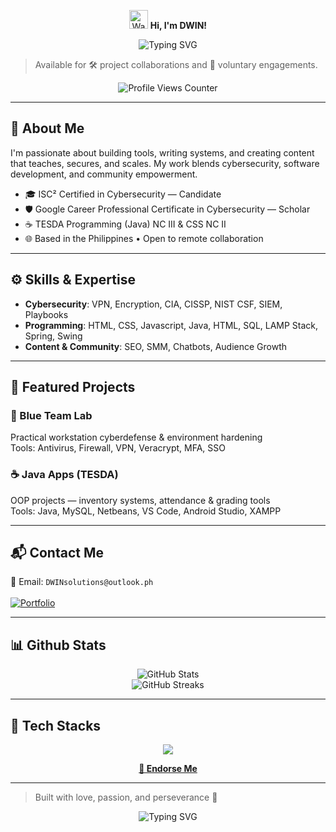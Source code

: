 <p align="center">
  <img src="https://media.giphy.com/media/hvRJCLFzcasrR4ia7z/giphy.gif" width="30" alt="Waving hand" />
  <strong>Hi, I'm DWIN!</strong>
</p>

<p align="center">
  <img src="https://readme-typing-svg.demolab.com?font=Fira+Code&size=24&pause=0&speed=0&color=00F7FF&center=true&vCenter=true&width=435&lines=AI+%26+Cybersecurity+Enthusiast;Java+Programmer;Content+Creator" alt="Typing SVG" />
</p>

> Available for 🛠️ project collaborations and 🌱 voluntary engagements.
<p align="center">
  <img src="https://komarev.com/ghpvc/?username=AldwinJay&label=Profile+Views&color=blue&style=for-the-badge" alt="Profile Views Counter" />
</p>

---

## 🚀 About Me

I'm passionate about building tools, writing systems, and creating content that teaches, secures, and scales. My work blends cybersecurity, software development, and community empowerment.

- 🎓 ISC² Certified in Cybersecurity — Candidate  
- 🛡️ Google Career Professional Certificate in Cybersecurity — Scholar  
- ☕ TESDA Programming (Java) NC III & CSS NC II   
- 🌐 Based in the Philippines • Open to remote collaboration

---

## ⚙️ Skills & Expertise

- **Cybersecurity**: VPN, Encryption, CIA, CISSP, NIST CSF, SIEM, Playbooks  
- **Programming**: HTML, CSS, Javascript, Java, HTML, SQL, LAMP Stack, Spring, Swing  
- **Content & Community**: SEO, SMM, Chatbots, Audience Growth

---

## 🧠 Featured Projects

### 🔐 Blue Team Lab  
Practical workstation cyberdefense & environment hardening  
Tools: Antivirus, Firewall, VPN, Veracrypt, MFA, SSO

### ☕ Java Apps (TESDA)  
OOP projects — inventory systems, attendance & grading tools  
Tools: Java, MySQL, Netbeans, VS Code, Android Studio, XAMPP

---

## 📬 Contact Me

📧 Email: `DWINsolutions@outlook.ph`<br/><br/>
[![Portfolio](https://img.shields.io/badge/-Portfolio-black?style=flat-square&logo=github)](https://dwin.is-a.dev)

<!-----

## 🏅 Continuous Learning
![ISC² Certified in Cybersecurity](https://img.shields.io/badge/ISC²-Candidate-blue?logo=ISC2)
![Google Cybersecurity Scholar](https://img.shields.io/badge/Google-Career%20Certificate-green?logo=Google)
![TESDA Java NC III](https://img.shields.io/badge/TESDA-Java%20NC%20III-orange)
![TESDA CSS NC II](https://img.shields.io/badge/TESDA-CSS%20NC%20II-yellow)-->

---

## 📊 Github Stats
<!--<p align="center">
  <img src="https://raw.githubusercontent.com/AldwinJay/AldwinJay/output/github-contribution-grid-snake.svg" alt="Snake animation" />
</p>-->

<p align="center">
  <img src="https://github-readme-stats.vercel.app/api?username=aldwinjay&show_icons=true&theme=radical" alt="GitHub Stats" /><br/>
  <!--<img src="https://github-readme-stats.vercel.app/api/top-langs/?username=aldwinjay&layout=compact" alt="Top Skills" /><br/>-->
  <img src="https://github-readme-streak-stats.herokuapp.com/?user=aldwinjay" alt="GitHub Streaks" />
</p>

---

## 🚀 Tech Stacks

<p align="center">
  <img src="https://skillicons.dev/icons?i=java,dart,html,css,javascript,mysql,git,github,linkedin,vscode,androidstudio,flutter,figma,firebase,googlecloud,gmail,windows,wordpress" />
</p>

<p align="center">
  <a href="https://github.com/AldwinJay/AldwinJay/issues/new?title=Skill+Endorsement:+Your+Name&body=I+endorse+AldwinJay+for+the+following+skills:+..." target="_blank">
    <strong>💬 Endorse Me</strong>
  </a>
</p>

<!--<p align="center">
  <img src="https://img.shields.io/badge/-HTML5-black?style=flat-square&logo=html5" />
  <img src="https://img.shields.io/badge/-CSS-black?style=flat-square&logo=css" />
  <img src="https://img.shields.io/badge/-JavaScript-black?style=flat-square&logo=javascript" />
  <img src="https://img.shields.io/badge/-Java-black?style=flat-square&logo=java" />
  <img src="https://img.shields.io/badge/-SQL-black?style=flat-square&logo=sql" />
</p>-->

---

> Built with love, passion, and perseverance 💙

<p align="center">
  <img src="https://readme-typing-svg.demolab.com?font=Fira+Code&size=24&pause=0&speed=0&color=00F7FF&center=true&vCenter=true&width=435&lines=Let's+build+something+great!" alt="Typing SVG" />
</p>
